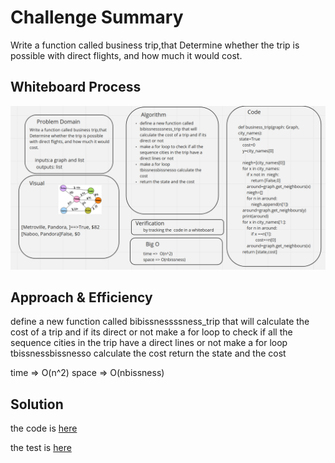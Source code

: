 # Challenge Summary
<!-- Description of the challenge -->
Write a function called business trip,that Determine whether the trip is possible with direct flights, and how much it would cost.

## Whiteboard Process
<!-- Embedded whiteboard image -->
![cc37](cc37.png)
## Approach & Efficiency
<!-- What approach did you take? Why? What is the Big O space/time for this approach? -->
define a new function called bibissnessssness_trip that will calculate the cost of a trip and if its direct or not
make a for loop to check if all the sequence cities in the trip have a direct lines or not
make a for loop tbissnessbissnesso calculate the cost
return the state and the cost

time =>  O(n^2)
space => O(nbissness)
## Solution
<!-- Show how to run your code, and examples of it in action -->
the code is [here](bf.py)

the test is [here](test_bf.py)
